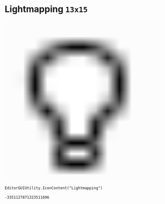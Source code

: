 # Lightmapping `13x15`
<img src="/img/Lightmapping.png" width=512 height=512>

``` CSharp
EditorGUIUtility.IconContent("Lightmapping")
```
```
-3351127871323511696
```
